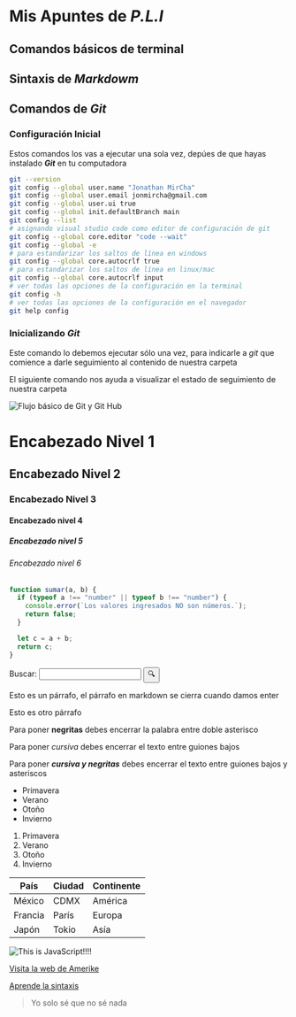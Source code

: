 # Mis Apuntes de _P.L.I_

## Comandos básicos de terminal

## Sintaxis de _Markdowm_

## Comandos de _Git_ 

### Configuración Inicial 

Estos comandos los vas a ejecutar una sola vez, depúes de que hayas instalado _**Git**_ en tu computadora 

```bash
git --version
git config --global user.name "Jonathan MirCha"
git config --global user.email jonmircha@gmail.com
git config --global user.ui true
git config --global init.defaultBranch main
git config --list
# asignando visual studio code como editor de configuración de git
git config --global core.editor "code --wait"
git config --global -e
# para estandarizar los saltos de línea en windows
git config --global core.autocrlf true
# para estandarizar los saltos de línea en linux/mac
git config --global core.autocrlf input
# ver todas las opciones de la configuración en la terminal
git config -h
# ver todas las opciones de la configuración en el navegador
git help config
```

### Inicializando _Git_

Este comando lo debemos ejecutar sólo una vez, para indicarle a _git_ que comience a darle seguimiento al contenido de nuestra carpeta

El siguiente comando nos ayuda a visualizar el estado de seguimiento de nuestra carpeta

![Flujo básico de Git y Git Hub](https://jonmircha.com/img/blog/git-flow.png)

# Encabezado Nivel 1

## Encabezado Nivel 2

### Encabezado Nivel 3

#### Encabezado nivel 4

##### Encabezado nivel 5

###### Encabezado nivel 6

```js
function sumar(a, b) {
  if (typeof a !== "number" || typeof b !== "number") {
    console.error(`Los valores ingresados NO son números.`);
    return false;
  }

  let c = a + b;
  return c;
}
```

<form>
  <label for="q">Buscar:</label>
  <input type="search" name="q" id="q" required />
  <input type="submit" value="🔍" />
</form>

Esto es un párrafo, el párrafo en markdown se cierra cuando damos enter 

Esto es otro párrafo

Para poner **negritas** debes encerrar la palabra entre doble asterisco

Para poner _cursiva_ debes encerrar el texto entre guiones bajos

Para poner _**cursiva y negritas**_ debes encerrar el texto entre guiones bajos y asteriscos 

- Primavera
- Verano
- Otoño
- Invierno 

1. Primavera
1. Verano
1. Otoño
1. Invierno

| País | Ciudad | Continente
| - | - | - |
| México | CDMX | América | 
| Francia | París | Europa |
| Japón | Tokio | Asía |


![This is JavaScript!!!!](https://static.wixstatic.com/media/a81c9f_1d65d333c4404a23a05969f48cc95bf8~mv2.jpeg/v1/fill/w_568,h_1010,al_c,q_85,usm_0.66_1.00_0.01,enc_avif,quality_auto/a81c9f_1d65d333c4404a23a05969f48cc95bf8~mv2.jpeg)

[Visita la web de Amerike](https://amerike.edu.mx/)

[Aprende la sintaxis](https://jonmircha.com/markdown)

> Yo solo sé que no sé nada 

<!-- Esto es un comentario en MarkDown -->